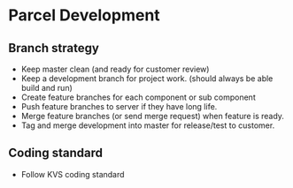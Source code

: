 # Parcel Development

## Branch strategy  

* Keep master clean (and ready for customer review)
* Keep a development branch for project work. (should always be able build and run)
* Create feature branches for each component or sub component
* Push feature branches to server if they have long life.
* Merge feature branches (or send merge request) when feature is ready.
* Tag and merge development into master for release/test to customer.

## Coding standard 

 * Follow KVS coding standard
 
